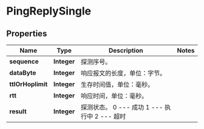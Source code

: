 
# PingReplySingle

## Properties
Name | Type | Description | Notes
------------ | ------------- | ------------- | -------------
**sequence** | **Integer** | 探测序号。 | 
**dataByte** | **Integer** | 响应报文的长度，单位：字节。 | 
**ttlOrHoplimit** | **Integer** | 生存时间值，单位：毫秒。 | 
**rtt** | **Integer** | 响应时间，单位：毫秒。 | 
**result** | **Integer** | 探测状态。 0 --- 成功 1 --- 执行中 2 --- 超时  | 



